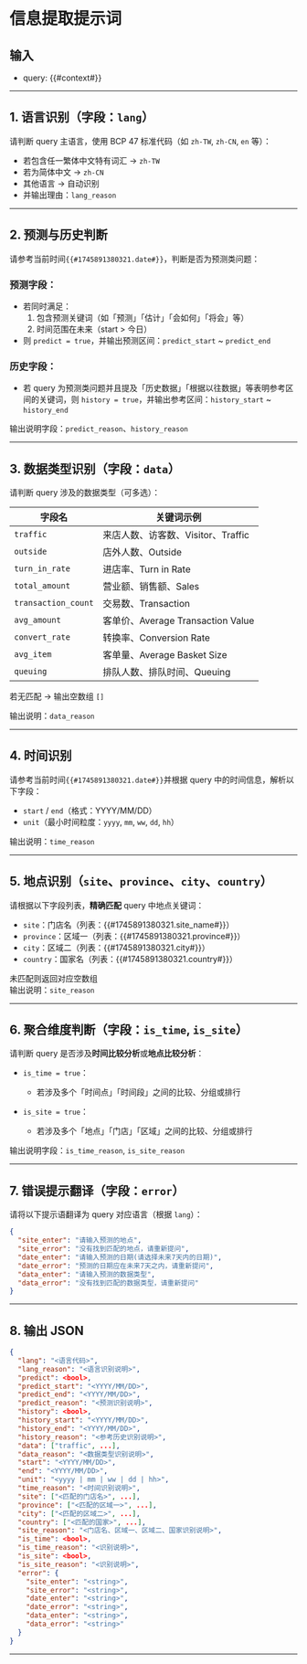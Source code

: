 
# 信息提取提示词

## 输入
- query: {{#context#}}

---

## 1. 语言识别（字段：`lang`）

请判断 query 主语言，使用 BCP 47 标准代码（如 `zh-TW`, `zh-CN`, `en` 等）：
- 若包含任一繁体中文特有词汇 → `zh-TW`
- 若为简体中文 → `zh-CN`
- 其他语言 → 自动识别
- 并输出理由：`lang_reason`

---

## 2. 预测与历史判断

请参考当前时间`{{#1745891380321.date#}}`，判断是否为预测类问题：

### 预测字段：
- 若同时满足：
  1. 包含预测关键词（如「预测」「估计」「会如何」「将会」等）
  2. 时间范围在未来（start > 今日）
- 则 `predict = true`，并输出预测区间：`predict_start` ~ `predict_end`

### 历史字段：
- 若 query 为预测类问题并且提及「历史数据」「根据以往数据」等表明参考区间的关键词，则 `history = true`，并输出参考区间：`history_start` ~ `history_end`

输出说明字段：`predict_reason`、`history_reason`

---

## 3. 数据类型识别（字段：`data`）

请判断 query 涉及的数据类型（可多选）：

| 字段名                 | 关键词示例                         |
|---------------------|-------------------------------|
| `traffic`           | 来店人数、访客数、Visitor、Traffic      |
| `outside`           | 店外人数、Outside                  |
| `turn_in_rate`      | 进店率、Turn in Rate              |
| `total_amount`      | 营业额、销售额、Sales                 |
| `transaction_count` | 交易数、Transaction               |
| `avg_amount`        | 客单价、Average Transaction Value |
| `convert_rate`      | 转换率、Conversion Rate           |
| `avg_item`          | 客单量、Average Basket Size       |
| `queuing`           | 排队人数、排队时间、Queuing             |

若无匹配 → 输出空数组 `[]`

输出说明：`data_reason`

---

## 4. 时间识别

请参考当前时间`{{#1745891380321.date#}}`并根据 query 中的时间信息，解析以下字段：
- `start` / `end`（格式：YYYY/MM/DD）
- `unit`（最小时间粒度：`yyyy`, `mm`, `ww`, `dd`, `hh`）

输出说明：`time_reason`

---

## 5. 地点识别（`site`、`province`、`city`、`country`）

请根据以下字段列表，**精确匹配** query 中地点关键词：

- `site`：门店名（列表：{{#1745891380321.site_name#}}）
- `province`：区域一（列表：{{#1745891380321.province#}}）
- `city`：区域二（列表：{{#1745891380321.city#}}）
- `country`：国家名（列表：{{#1745891380321.country#}}）

未匹配则返回对应空数组  
输出说明：`site_reason`

---

## 6. 聚合维度判断（字段：`is_time`, `is_site`）

请判断 query 是否涉及**时间比较分析**或**地点比较分析**：

- `is_time = true`：
  - 若涉及多个「时间点」「时间段」之间的比较、分组或排行

- `is_site = true`：
  - 若涉及多个「地点」「门店」「区域」之间的比较、分组或排行

输出说明字段：`is_time_reason`, `is_site_reason`

---

## 7. 错误提示翻译（字段：`error`）

请将以下提示语翻译为 query 对应语言（根据 `lang`）：

```json
{
  "site_enter": "请输入预测的地点",
  "site_error": "没有找到匹配的地点，请重新提问",
  "date_enter": "请输入预测的日期(请选择未来7天内的日期)",
  "date_error": "预测的日期应在未来7天之内，请重新提问",
  "data_enter": "请输入预测的数据类型",
  "data_error": "没有找到匹配的数据类型，请重新提问"
}
````

---

## 8. 输出 JSON

```json
{
  "lang": "<语言代码>",
  "lang_reason": "<语言识别说明>",
  "predict": <bool>,
  "predict_start": "<YYYY/MM/DD>",
  "predict_end": "<YYYY/MM/DD>",
  "predict_reason": "<预测识别说明>",
  "history": <bool>,
  "history_start": "<YYYY/MM/DD>",
  "history_end": "<YYYY/MM/DD>",
  "history_reason": "<参考历史识别说明>",
  "data": ["traffic", ...],
  "data_reason": "<数据类型识别说明>",
  "start": "<YYYY/MM/DD>",
  "end": "<YYYY/MM/DD>",
  "unit": "<yyyy | mm | ww | dd | hh>",
  "time_reason": "<时间识别说明>",
  "site": ["<匹配的门店名>", ...],
  "province": ["<匹配的区域一>", ...],
  "city": ["<匹配的区域二>", ...],
  "country": ["<匹配的国家>", ...],
  "site_reason": "<门店名、区域一、区域二、国家识别说明>",
  "is_time": <bool>,
  "is_time_reason": "<识别说明>",
  "is_site": <bool>,
  "is_site_reason": "<识别说明>",
  "error": {
    "site_enter": "<string>",
    "site_error": "<string>",
    "date_enter": "<string>",
    "date_error": "<string>",
    "data_enter": "<string>",
    "data_error": "<string>"
  }
}
```

---
